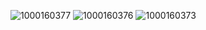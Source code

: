 ![1000160377](https://github.com/estiven-lg/tarea_II_programacion_III/assets/117334084/4b9c7070-eaa9-4b63-9568-e4615e1c8c58)
![1000160376](https://github.com/estiven-lg/tarea_II_programacion_III/assets/117334084/15ceb72e-71b6-43b5-a666-ba77aeb11d5e)
![1000160373](https://github.com/estiven-lg/tarea_II_programacion_III/assets/117334084/7158bd72-dd61-4012-86dc-f1f75668edb2)
